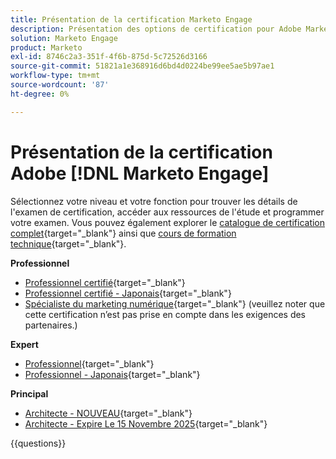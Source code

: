 ```yaml
---
title: Présentation de la certification Marketo Engage
description: Présentation des options de certification pour Adobe Marketo Engage
solution: Marketo Engage
product: Marketo
exl-id: 8746c2a3-351f-4f6b-875d-5c72526d3166
source-git-commit: 51821a1e368916d6bd4d0224be99ee5ae5b97ae1
workflow-type: tm+mt
source-wordcount: '87'
ht-degree: 0%

---
```


# Présentation de la certification Adobe [!DNL Marketo Engage]

Sélectionnez votre niveau et votre fonction pour trouver les détails de l&#39;examen de certification, accéder aux ressources de l&#39;étude et programmer votre examen. Vous pouvez également explorer le [catalogue de certification complet](https://certification.adobe.com/certifications){target="_blank"} ainsi que [cours de formation technique](https://certification.adobe.com/courses/?/courses){target="_blank"}.

**Professionnel**

* [Professionnel certifié](https://certification.adobe.com/certification/engage-professional){target="_blank"} <!--AD0-E555-->
* [Professionnel certifié - Japonais](https://certification.adobe.com/certification/engage-professional){target="_blank"} <!--AD0-E555-J-->
* [Spécialiste du marketing numérique](https://certification.adobe.com/certification/digital-marketer-professional){target="_blank"} (veuillez noter que cette certification n’est pas prise en compte dans les exigences des partenaires.) <!--AD0-E564-->

**Expert**

* [Professionnel](https://certification.adobe.com/certification/marketo-engage-business-practitioner-expert){target="_blank"} <!--AD0-E559-->
* [Professionnel - Japonais](https://certification.adobe.com/certification/marketo-engage-business-practitioner-expert){target="_blank"} <!--AD0-E559-J-->

**Principal**

* [Architecte - NOUVEAU](https://certification.adobe.com/certification/engage-architect-master/1310){target="_blank"} <!--AD0-E563-->
* [Architecte - Expire Le 15 Novembre 2025](https://certification.adobe.com/certification/marketo-engage-architect-master){target="_blank"} <!--AD0-E560-->

{{questions}}

